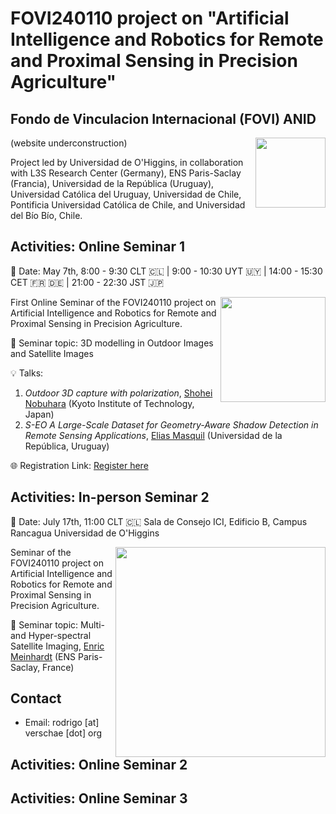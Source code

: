 # FOVI240110 project on "Artificial Intelligence and Robotics for Remote and Proximal Sensing in Precision Agriculture"
## Fondo de Vinculacion Internacional (FOVI) ANID

<div style='float: right'>
<a href="https://rodrigo.verschae.org/fovi2025/"><img style="width: 8em;" src="http://rodrigo.verschae.org/fovi2025/robot_cherry.jpg"></a>
</div>

(website underconstruction)

Project led by Universidad de O'Higgins, in collaboration with L3S Research Center (Germany), ENS Paris-Saclay (Francia), Universidad de la República (Uruguay), Universidad Católica del Uruguay​, Universidad de Chile, Pontificia Universidad Católica de Chile, and Universidad del Bío Bío, Chile.

## Activities: Online Seminar 1

📅 Date: May 7th, 8:00 - 9:30 CLT 🇨🇱 | 9:00 - 10:30 UYT 🇺🇾 | 14:00 - 15:30 CET 🇫🇷 🇩🇪 | 21:00 - 22:30 JST 🇯🇵 

<div style='float: right'>
<img style="width: 12em;" src="http://rodrigo.verschae.org/fovi2025/28-04-25-SEMINAR TOPIC STORY.png">
</div>

First Online Seminar of the FOVI240110 project on Artificial Intelligence and Robotics for Remote and Proximal Sensing in Precision Agriculture.

📌 Seminar topic: 3D modelling in Outdoor Images and Satellite Images

💡 Talks:
1. *Outdoor 3D capture with polarization*, [Shohei Nobuhara](https://scholar.google.co.jp/citations?user=keXiLQ0AAAAJ) (Kyoto Institute of Technology, Japan)
2. *S-EO A Large-Scale Dataset for Geometry-Aware Shadow Detection in Remote Sensing Applications*, [Elias Masquil](https://scholar.google.com/citations?user=eJU1kjEAAAAJ&hl=en) (Universidad de la República, Uruguay)

🌐 Registration Link:
[Register here](https://forms.gle/vEAQLMSjvoPDPXP47)

## Activities: In-person Seminar 2

📅 Date: July 17th, 11:00 CLT 🇨🇱 
Sala de Consejo ICI, Edificio B, Campus Rancagua Universidad de O'Higgins

<div style='float: right'>
<img style="width: 24em;" src="http://rodrigo.verschae.org/fovi2025/Charla Imágenes Satelitales - pantalla.png">
</div>



Seminar of the FOVI240110 project on Artificial Intelligence and Robotics for Remote and Proximal Sensing in Precision Agriculture.

📌 Seminar topic: Multi- and Hyper-spectral Satellite Imaging,  [Enric Meinhardt](https://centreborelli.ens-paris-saclay.fr/fr/annuaire-des-personnes/enric-meinhardt-llopis) (ENS Paris-Saclay, France)

## Contact 
+ Email: rodrigo [at] verschae [dot] org  

## Activities: Online Seminar 2
## Activities: Online Seminar 3


